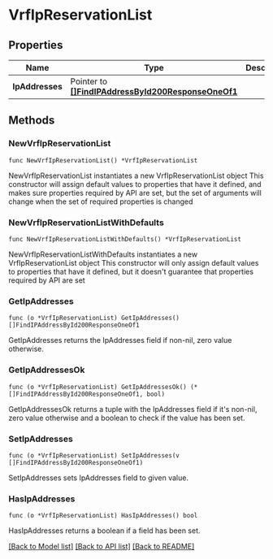 # VrfIpReservationList

## Properties

Name | Type | Description | Notes
------------ | ------------- | ------------- | -------------
**IpAddresses** | Pointer to [**[]FindIPAddressById200ResponseOneOf1**](FindIPAddressById200ResponseOneOf1.md) |  | [optional] 

## Methods

### NewVrfIpReservationList

`func NewVrfIpReservationList() *VrfIpReservationList`

NewVrfIpReservationList instantiates a new VrfIpReservationList object
This constructor will assign default values to properties that have it defined,
and makes sure properties required by API are set, but the set of arguments
will change when the set of required properties is changed

### NewVrfIpReservationListWithDefaults

`func NewVrfIpReservationListWithDefaults() *VrfIpReservationList`

NewVrfIpReservationListWithDefaults instantiates a new VrfIpReservationList object
This constructor will only assign default values to properties that have it defined,
but it doesn't guarantee that properties required by API are set

### GetIpAddresses

`func (o *VrfIpReservationList) GetIpAddresses() []FindIPAddressById200ResponseOneOf1`

GetIpAddresses returns the IpAddresses field if non-nil, zero value otherwise.

### GetIpAddressesOk

`func (o *VrfIpReservationList) GetIpAddressesOk() (*[]FindIPAddressById200ResponseOneOf1, bool)`

GetIpAddressesOk returns a tuple with the IpAddresses field if it's non-nil, zero value otherwise
and a boolean to check if the value has been set.

### SetIpAddresses

`func (o *VrfIpReservationList) SetIpAddresses(v []FindIPAddressById200ResponseOneOf1)`

SetIpAddresses sets IpAddresses field to given value.

### HasIpAddresses

`func (o *VrfIpReservationList) HasIpAddresses() bool`

HasIpAddresses returns a boolean if a field has been set.


[[Back to Model list]](../README.md#documentation-for-models) [[Back to API list]](../README.md#documentation-for-api-endpoints) [[Back to README]](../README.md)


